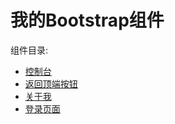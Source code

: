 # 我的Bootstrap组件


组件目录:

- [控制台](/dashbord/index.html)
- [返回顶端按钮](/goTop/index.html)
- [关于我](/aboutMe/index.html)
- [登录页面](/login/index.html)
